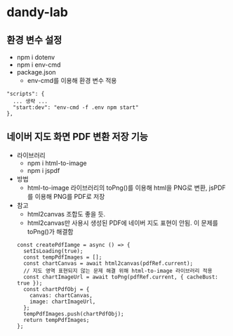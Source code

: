 # dandy-lab
## 환경 변수 설정
+ npm i dotenv
+ npm i env-cmd
+ package.json
  + env-cmd를 이용해 환경 변수 적용
```
"scripts": {
  ... 생략 ...
  "start:dev": "env-cmd -f .env npm start"
},
```
## 네이버 지도 화면 PDF 변환 저장 기능
+ 라이브러리
  + npm i html-to-image
  + npm i jspdf
+ 방법
  + html-to-image 라이브러리의 toPng()를 이용해 html을 PNG로 변환, jsPDF를 이용해 PNG를 PDF로 저장
+ 참고
  + html2canvas 조합도 좋을 듯.
  + html2canvas만 사용시 생성된 PDF에 네이버 지도 표현이 안됨. 이 문제를 toPng()가 해결함
  ```
  const createPdfIamge = async () => {
    setIsLoading(true);
    const tempPdfImages = [];
    const chartCanvas = await html2canvas(pdfRef.current);
    // 지도 영역 표현되지 않는 문제 해결 위해 html-to-image 라이브러리 적용
    const chartImageUrl = await toPng(pdfRef.current, { cacheBust: true });
    const chartPdfObj = {
      canvas: chartCanvas,
      image: chartImageUrl,
    };
    tempPdfImages.push(chartPdfObj);
    return tempPdfImages;
  };

  ```
